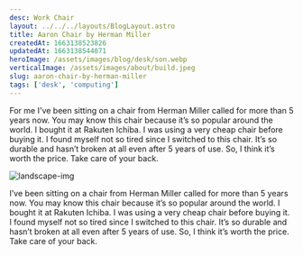 ```yaml
---
desc: Work Chair
layout: ../../../layouts/BlogLayout.astro
title: Aaron Chair by Herman Miller
createdAt: 1663138523826
updatedAt: 1663138544071
heroImage: /assets/images/blog/desk/son.webp
verticalImage: /assets/images/about/build.jpeg
slug: aaron-chair-by-herman-miller
tags: ['desk', 'computing']
---
```


For me I've been sitting on a chair from Herman Miller called for more than 5 years now. You may know this chair because it’s so popular around the world. I bought it at Rakuten Ichiba. I was using a very cheap chair before buying it. I found myself not so tired since I switched to this chair. It’s so durable and hasn’t broken at all even after 5 years of use. So, I think it’s worth the price. Take care of your back.

![landscape-img](/assets/images/blog/desk/son.webp)

I’ve been sitting on a chair from Herman Miller called for more than 5 years now. You may know this chair because it’s so popular around the world. I bought it at Rakuten Ichiba. I was using a very cheap chair before buying it. I found myself not so tired since I switched to this chair. It’s so durable and hasn’t broken at all even after 5 years of use. So, I think it’s worth the price. Take care of your back.
